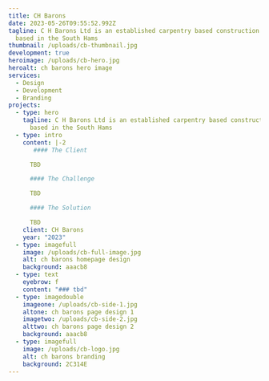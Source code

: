 ```yaml
---
title: CH Barons
date: 2023-05-26T09:55:52.992Z
tagline: C H Barons Ltd is an established carpentry based construction company
  based in the South Hams
thumbnail: /uploads/cb-thumbnail.jpg
development: true
heroimage: /uploads/cb-hero.jpg
heroalt: ch barons hero image
services:
  - Design
  - Development
  - Branding
projects:
  - type: hero
    tagline: C H Barons Ltd is an established carpentry based construction company
      based in the South Hams
  - type: intro
    content: |-2
       #### The Client

      TBD

      #### The Challenge

      TBD

      #### The Solution

      TBD
    client: CH Barons
    year: "2023"
  - type: imagefull
    image: /uploads/cb-full-image.jpg
    alt: ch barons homepage design
    background: aaacb8
  - type: text
    eyebrow: f
    content: "### tbd"
  - type: imagedouble
    imageone: /uploads/cb-side-1.jpg
    altone: ch barons page design 1
    imagetwo: /uploads/cb-side-2.jpg
    alttwo: ch barons page design 2
    background: aaacb8
  - type: imagefull
    image: /uploads/cb-logo.jpg
    alt: ch barons branding
    background: 2C314E
---
```


